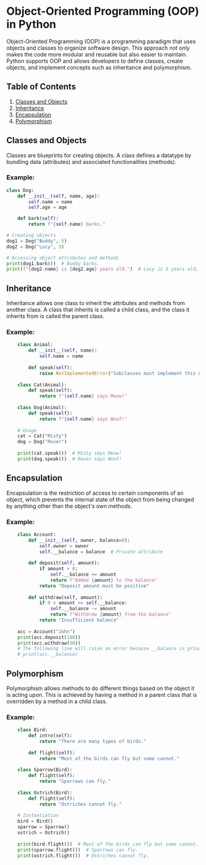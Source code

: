 # Object-Oriented Programming (OOP) in Python

Object-Oriented Programming (OOP) is a programming paradigm that uses objects and classes to organize software design. This approach not only makes the code more modular and reusable but also easier to maintain. Python supports OOP and allows developers to define classes, create objects, and implement concepts such as inheritance and polymorphism.

## Table of Contents

1. [Classes and Objects](#classes-and-objects)
2. [Inheritance](#inheritance)
3. [Encapsulation](#encapsulation)
4. [Polymorphism](#polymorphism)

## Classes and Objects

Classes are blueprints for creating objects. A class defines a datatype by bundling data (attributes) and associated functionalities (methods).

### Example:

```python
class Dog:
    def __init__(self, name, age):
        self.name = name
        self.age = age

    def bark(self):
        return f"{self.name} barks."

# Creating objects
dog1 = Dog("Buddy", 5)
dog2 = Dog("Lucy", 3)

# Accessing object attributes and methods
print(dog1.bark())  # Buddy barks.
print(f"{dog2.name} is {dog2.age} years old.")  # Lucy is 3 years old.
```


## Inheritance

Inheritance allows one class to inherit the attributes and methods from another class. A class that inherits is called a child class, and the class it inherits from is called the parent class.

### Example:

```python
    class Animal:
        def __init__(self, name):
            self.name = name
    
        def speak(self):
            raise NotImplementedError("Subclasses must implement this method")
    
    class Cat(Animal):
        def speak(self):
            return f"{self.name} says Meow!"
    
    class Dog(Animal):
        def speak(self):
            return f"{self.name} says Woof!"
    
    # Usage
    cat = Cat("Misty")
    dog = Dog("Rover")
    
    print(cat.speak())  # Misty says Meow!
    print(dog.speak())  # Rover says Woof!
```

## Encapsulation

Encapsulation is the restriction of access to certain components of an object, which prevents the internal state of the object from being changed by anything other than the object's own methods.

### Example:

```python
    class Account:
        def __init__(self, owner, balance=0):
            self.owner = owner
            self.__balance = balance  # Private attribute
    
        def deposit(self, amount):
            if amount > 0:
                self.__balance += amount
                return f"Added {amount} to the balance"
            return "Deposit amount must be positive"
    
        def withdraw(self, amount):
            if 0 < amount <= self.__balance:
                self.__balance -= amount
                return f"Withdrew {amount} from the balance"
            return "Insufficient balance"
    
    acc = Account("John")
    print(acc.deposit(100))
    print(acc.withdraw(50))
    # The following line will raise an error because __balance is private
    # print(acc.__balance)
```

## Polymorphism

Polymorphism allows methods to do different things based on the object it is acting upon. This is achieved by having a method in a parent class that is overridden by a method in a child class.

### Example:

```python
    class Bird:
        def intro(self):
            return "There are many types of birds."
    
        def flight(self):
            return "Most of the birds can fly but some cannot."
    
    class Sparrow(Bird):
        def flight(self):
            return "Sparrows can fly."
    
    class Ostrich(Bird):
        def flight(self):
            return "Ostriches cannot fly."
    
    # Instantiation
    bird = Bird()
    sparrow = Sparrow()
    ostrich = Ostrich()
    
    print(bird.flight())  # Most of the birds can fly but some cannot.
    print(sparrow.flight())  # Sparrows can fly.
    print(ostrich.flight())  # Ostriches cannot fly.
```

